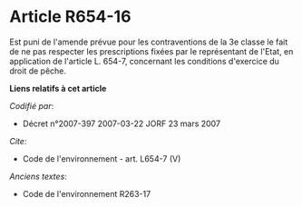 # Article R654-16

Est puni de l'amende prévue pour les contraventions de la 3e classe le fait de ne pas respecter les prescriptions fixées par
le représentant de l'Etat, en application de l'article L. 654-7, concernant les conditions d'exercice du droit de pêche.

**Liens relatifs à cet article**

_Codifié par_:

  - Décret n°2007-397 2007-03-22 JORF 23 mars 2007

_Cite_:

  - Code de l'environnement - art. L654-7 (V)

_Anciens textes_:

  - Code de l'environnement R263-17
